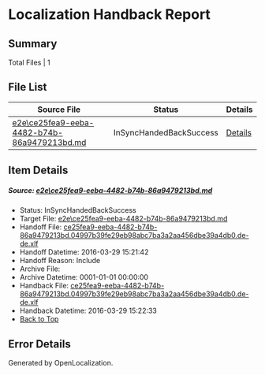 # <a name='report-top'></a> Localization Handback Report

## Summary
 Total Files | 1

## File List
 Source File | Status | Details 
 ----------- | ------ | ------- 
 [e2e\ce25fea9-eeba-4482-b74b-86a9479213bd.md](https://github.com/OpenLocalizationTest/oltest/blob/0ccd4554bc5e334fae14a4233403e8a41e64bea8/e2e/ce25fea9-eeba-4482-b74b-86a9479213bd.md) | InSyncHandedBackSuccess | [Details](#c8c4c0379df16b93daf8ca564579b542e746ef841)

## Item Details
##### <a name='c8c4c0379df16b93daf8ca564579b542e746ef841'></a> Source: [e2e\ce25fea9-eeba-4482-b74b-86a9479213bd.md](https://github.com/OpenLocalizationTest/oltest/blob/0ccd4554bc5e334fae14a4233403e8a41e64bea8/e2e/ce25fea9-eeba-4482-b74b-86a9479213bd.md)
* Status: InSyncHandedBackSuccess
* Target File: [e2e\ce25fea9-eeba-4482-b74b-86a9479213bd.md](https://github.com/OpenLocalizationTestOrg/oltest.de-de/blob/98421b69d1503f0b7d8c43b2888cbc3ab7dcecbe/e2e/ce25fea9-eeba-4482-b74b-86a9479213bd.md)
* Handoff File: [ce25fea9-eeba-4482-b74b-86a9479213bd.04997b39fe29eb98abc7ba3a2aa456dbe39a4db0.de-de.xlf](https://github.com/OpenLocalizationTestOrg/olhandoff-e2e/blob/cd237076f0a6cb5543a25bde3f4e66f3e15e6e95/ol-handoff/OpenLocalizationTestOrg/oltest.de-de/ci/ht/ce25fea9-eeba-4482-b74b-86a9479213bd.04997b39fe29eb98abc7ba3a2aa456dbe39a4db0.de-de.xlf)
* Handoff Datetime: 2016-03-29 15:21:42
* Handoff Reason: Include
* Archive File: 
* Archive Datetime: 0001-01-01 00:00:00
* Handback File: [ce25fea9-eeba-4482-b74b-86a9479213bd.04997b39fe29eb98abc7ba3a2aa456dbe39a4db0.de-de.xlf](https://github.com/OpenLocalizationTestOrg/olhandback-e2e/blob/af52d49c34582b34bf34c121def08a4390f52eb6/ol-handback/OpenLocalizationTestOrg/oltest.de-de/ci/ht/ce25fea9-eeba-4482-b74b-86a9479213bd.04997b39fe29eb98abc7ba3a2aa456dbe39a4db0.de-de.xlf)
* Handback Datetime: 2016-03-29 15:22:33
* [Back to Top](#report-top)


## Error Details

Generated by OpenLocalization.
